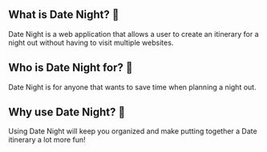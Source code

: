 ## What is Date Night? 🙋

Date Night is a web application that allows a user to create an itinerary for a night out without having to visit multiple websites.

## Who is Date Night for? 🙋

Date Night is for anyone that wants to save time when planning a night out.

## Why use Date Night? 🙋

Using Date Night will keep you organized and make putting together a Date itinerary a lot more fun!
